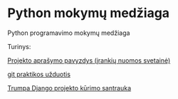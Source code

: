 # Python mokymų medžiaga
Python programavimo mokymų medžiaga


Turinys:

[Projekto aprašymo pavyzdys (įrankių nuomos svetainė)](https://github.com/karina-klinkeviciute/irankiu_nuoma)

[git praktikos užduotis](https://github.com/karina-klinkeviciute/git_praktika)

[Trumpa Django projekto kūrimo santrauka](baigiamojo_modeliu_planavimas.md)
